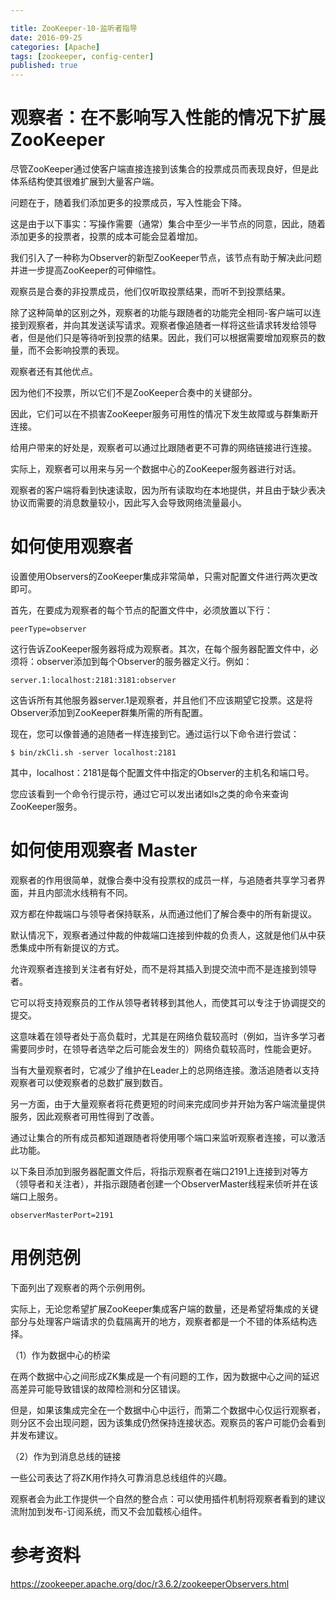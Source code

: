 ```yaml
---

title: ZooKeeper-10-监听者指导
date: 2016-09-25
categories: [Apache]
tags: [zookeeper, config-center]
published: true
---
```


# 观察者：在不影响写入性能的情况下扩展ZooKeeper

尽管ZooKeeper通过使客户端直接连接到该集合的投票成员而表现良好，但是此体系结构使其很难扩展到大量客户端。

问题在于，随着我们添加更多的投票成员，写入性能会下降。

这是由于以下事实：写操作需要（通常）集合中至少一半节点的同意，因此，随着添加更多的投票者，投票的成本可能会显着增加。

我们引入了一种称为Observer的新型ZooKeeper节点，该节点有助于解决此问题并进一步提高ZooKeeper的可伸缩性。

观察员是合奏的非投票成员，他们仅听取投票结果，而听不到投票结果。

除了这种简单的区别之外，观察者的功能与跟随者的功能完全相同-客户端可以连接到观察者，并向其发送读写请求。观察者像追随者一样将这些请求转发给领导者，但是他们只是等待听到投票的结果。因此，我们可以根据需要增加观察员的数量，而不会影响投票的表现。

观察者还有其他优点。

因为他们不投票，所以它们不是ZooKeeper合奏中的关键部分。

因此，它们可以在不损害ZooKeeper服务可用性的情况下发生故障或与群集断开连接。

给用户带来的好处是，观察者可以通过比跟随者更不可靠的网络链接进行连接。

实际上，观察者可以用来与另一个数据中心的ZooKeeper服务器进行对话。

观察者的客户端将看到快速读取，因为所有读取均在本地提供，并且由于缺少表决协议而需要的消息数量较小，因此写入会导致网络流量最小。

# 如何使用观察者

设置使用Observers的ZooKeeper集成非常简单，只需对配置文件进行两次更改即可。

首先，在要成为观察者的每个节点的配置文件中，必须放置以下行：

```
peerType=observer
```

这行告诉ZooKeeper服务器将成为观察者。其次，在每个服务器配置文件中，必须将：observer添加到每个Observer的服务器定义行。例如：

```
server.1:localhost:2181:3181:observer
```

这告诉所有其他服务器server.1是观察者，并且他们不应该期望它投票。这是将Observer添加到ZooKeeper群集所需的所有配置。

现在，您可以像普通的追随者一样连接到它。通过运行以下命令进行尝试：

```
$ bin/zkCli.sh -server localhost:2181
```

其中，localhost：2181是每个配置文件中指定的Observer的主机名和端口号。

您应该看到一个命令行提示符，通过它可以发出诸如ls之类的命令来查询ZooKeeper服务。

# 如何使用观察者 Master

观察者的作用很简单，就像合奏中没有投票权的成员一样，与追随者共享学习者界面，并且内部流水线稍有不同。

双方都在仲裁端口与领导者保持联系，从而通过他们了解合奏中的所有新提议。

默认情况下，观察者通过仲裁的仲裁端口连接到仲裁的负责人，这就是他们从中获悉集成中所有新提议的方式。

允许观察者连接到关注者有好处，而不是将其插入到提交流中而不是连接到领导者。

它可以将支持观察员的工作从领导者转移到其他人，而使其可以专注于协调提交的提交。

这意味着在领导者处于高负载时，尤其是在网络负载较高时（例如，当许多学习者需要同步时，在领导者选举之后可能会发生的）网络负载较高时，性能会更好。

当有大量观察者时，它减少了维护在Leader上的总网络连接。激活追随者以支持观察者可以使观察者的总数扩展到数百。

另一方面，由于大量观察者将花费更短的时间来完成同步并开始为客户端流量提供服务，因此观察者可用性得到了改善。

通过让集合的所有成员都知道跟随者将使用哪个端口来监听观察者连接，可以激活此功能。

以下条目添加到服务器配置文件后，将指示观察者在端口2191上连接到对等方（领导者和关注者），并指示跟随者创建一个ObserverMaster线程来侦听并在该端口上服务。

```
observerMasterPort=2191
```

# 用例范例

下面列出了观察者的两个示例用例。

实际上，无论您希望扩展ZooKeeper集成客户端的数量，还是希望将集成的关键部分与处理客户端请求的负载隔离开的地方，观察者都是一个不错的体系结构选择。

（1）作为数据中心的桥梁

在两个数据中心之间形成ZK集成是一个有问题的工作，因为数据中心之间的延迟高差异可能导致错误的故障检测和分区错误。

但是，如果该集成完全在一个数据中心中运行，而第二个数据中心仅运行观察者，则分区不会出现问题，因为该集成仍然保持连接状态。观察员的客户可能仍会看到并发布建议。

（2）作为到消息总线的链接

一些公司表达了将ZK用作持久可靠消息总线组件的兴趣。

观察者会为此工作提供一个自然的整合点：可以使用插件机制将观察者看到的建议流附加到发布-订阅系统，而又不会加载核心组件。

# 参考资料

https://zookeeper.apache.org/doc/r3.6.2/zookeeperObservers.html

